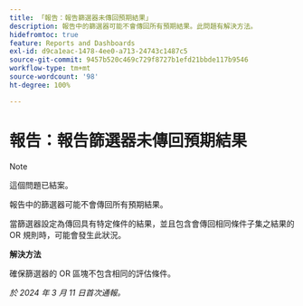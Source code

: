 ```yaml
---
title: 「報告：報告篩選器未傳回預期結果」
description: 報告中的篩選器可能不會傳回所有預期結果。此問題有解決方法。
hidefromtoc: true
feature: Reports and Dashboards
exl-id: d9ca1eac-1478-4ee0-a713-24743c1487c5
source-git-commit: 9457b520c469c729f8727b1efd21bbde117b9546
workflow-type: tm+mt
source-wordcount: '98'
ht-degree: 100%

---
```


# 報告：報告篩選器未傳回預期結果

>[!NOTE]
>
>這個問題已結案。

報告中的篩選器可能不會傳回所有預期結果。

當篩選器設定為傳回具有特定條件的結果，並且包含會傳回相同條件子集之結果的 OR 規則時，可能會發生此狀況。

**解決方法**

確保篩選器的 OR 區塊不包含相同的評估條件。

_於 2024 年 3 月 11 日首次通報。_
